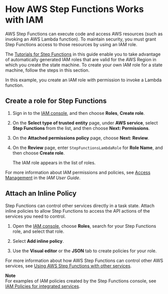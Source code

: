 # How AWS Step Functions Works with IAM<a name="procedure-create-iam-role"></a>

AWS Step Functions can execute code and access AWS resources \(such as invoking an AWS Lambda function\)\. To maintain security, you must grant Step Functions access to those resources by using an IAM role\.

The [Tutorials for Step Functions](tutorials.md) in this guide enable you to take advantage of automatically generated IAM roles that are valid for the AWS Region in which you create the state machine\. To create your own IAM role for a state machine, follow the steps in this section\.

In this example, you create an IAM role with permission to invoke a Lambda function\.

## Create a role for Step Functions<a name="create-role-for-step-functions"></a>

1. Sign in to the [IAM console](https://console.aws.amazon.com/iam/home), and then choose **Roles**, **Create role**\.

1. On the **Select type of trusted entity** page, under **AWS service**, select **Step Functions** from the list, and then choose **Next: Permissions**\.

1. On the **Attached permissions policy** page, choose **Next: Review**\.

1. On the **Review** page, enter `StepFunctionsLambdaRole` for **Role Name**, and then choose **Create role**\.

   The IAM role appears in the list of roles\.

For more information about IAM permissions and policies, see [Access Management](https://docs.aws.amazon.com/IAM/latest/UserGuide/access.html) in the *IAM User Guide*\.

## Attach an Inline Policy<a name="attach-inline-policy"></a>

Step Functions can control other services directly in a task state\. Attach inline policies to allow Step Functions to access the API actions of the services you need to control\.

1. Open the [IAM console](https://console.aws.amazon.com/iam/home), choose **Roles**, search for your Step Functions role, and select that role\.

1. Select **Add inline policy**\.

1. Use the **Visual editor** or the **JSON** tab to create policies for your role\.

For more information about how AWS Step Functions can control other AWS services, see [Using AWS Step Functions with other services](concepts-service-integrations.md)\.

**Note**  
For examples of IAM policies created by the Step Functions console, see [IAM Policies for integrated services](service-integration-iam-templates.md)\.